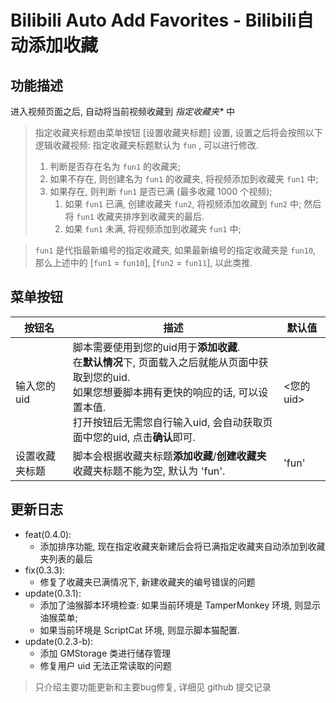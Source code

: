 # Bilibili Auto Add Favorites - Bilibili自动添加收藏

## 功能描述

进入视频页面之后, 自动将当前视频收藏到 *指定收藏夹\** 中

> 指定收藏夹标题由菜单按钮 [设置收藏夹标题] 设置, 设置之后将会按照以下逻辑收藏视频: 指定收藏夹标题默认为 `fun` , 可以进行修改.
>
> 1. 判断是否存在名为 `fun1` 的收藏夹;
> 2. 如果不存在, 则创建名为 `fun1` 的收藏夹, 将视频添加到收藏夹 `fun1`
>     中;
> 3. 如果存在, 则判断 `fun1` 是否已满 (最多收藏 1000 个视频);
>    1. 如果 `fun1` 已满, 创建收藏夹 `fun2`, 将视频添加收藏到 `fun2` 中;
>       然后将 `fun1` 收藏夹排序到收藏夹的最后. 
>    2. 如果 `fun1` 未满, 将视频添加到收藏夹 `fun1` 中;
>
>


> `fun1` 是代指最新编号的指定收藏夹, 如果最新编号的指定收藏夹是 `fun10`, 那么上述中的 [`fun1` = `fun10`], [`fun2` = `fun11`], 以此类推.

## 菜单按钮

| 按钮名     | 描述                                                                                                                                                | 默认值     |
|---------|---------------------------------------------------------------------------------------------------------------------------------------------------|---------|
| 输入您的uid | 脚本需要使用到您的uid用于**添加收藏**. <br />在**默认情况**下, 页面载入之后就能从页面中获取到您的uid. <br />如果您想要脚本拥有更快的响应的话, 可以设置本值. <br />打开按钮后无需您自行输入uid, 会自动获取页面中您的uid, 点击**确认**即可. | <您的uid> |
| 设置收藏夹标题 | 脚本会根据收藏夹标题**添加收藏**/**创建收藏夹**<br />收藏夹标题不能为空, 默认为 'fun'.                                                                                           | 'fun'   |



## 更新日志

- feat(0.4.0): 
  - 添加排序功能, 现在指定收藏夹新建后会将已满指定收藏夹自动添加到收藏夹列表的最后
- fix(0.3.3):
  - 修复了收藏夹已满情况下, 新建收藏夹的编号错误的问题
- update(0.3.1): 
  - 添加了油猴脚本环境检查: 如果当前环境是 TamperMonkey 环境, 则显示油猴菜单; 
  - 如果当前环境是 ScriptCat 环境, 则显示脚本猫配置.
- update(0.2.3-b): 
  - 添加 GMStorage 类进行储存管理 
  - 修复用户 uid 无法正常读取的问题

> 只介绍主要功能更新和主要bug修复, 详细见 github 提交记录
